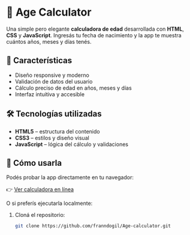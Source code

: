 # 🧮 Age Calculator

Una simple pero elegante **calculadora de edad** desarrollada con **HTML**, **CSS** y **JavaScript**. Ingresás tu fecha de nacimiento y la app te muestra cuántos años, meses y días tenés.

## 🚀 Características

- Diseño responsive y moderno
- Validación de datos del usuario
- Cálculo preciso de edad en años, meses y días
- Interfaz intuitiva y accesible

## 🛠 Tecnologías utilizadas

- **HTML5** – estructura del contenido
- **CSS3** – estilos y diseño visual
- **JavaScript** – lógica del cálculo y validaciones

## 🔧 Cómo usarla

Podés probar la app directamente en tu navegador:

👉 [Ver calculadora en línea](https://franndogil.github.io/Age-calculator/)

O si preferís ejecutarla localmente:

1. Cloná el repositorio:

   ```bash
   git clone https://github.com/franndogil/Age-calculator.git

